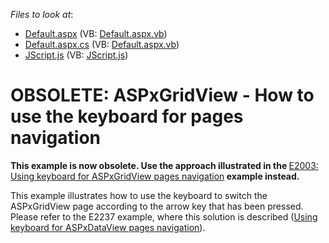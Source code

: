 <!-- default file list -->
*Files to look at*:

* [Default.aspx](./CS/WebSite/Default.aspx) (VB: [Default.aspx.vb](./VB/WebSite/Default.aspx.vb))
* [Default.aspx.cs](./CS/WebSite/Default.aspx.cs) (VB: [Default.aspx.vb](./VB/WebSite/Default.aspx.vb))
* [JScript.js](./CS/WebSite/Scripts/JScript.js) (VB: [JScript.js](./VB/WebSite/Scripts/JScript.js))
<!-- default file list end -->
# OBSOLETE: ASPxGridView - How to use the keyboard for pages navigation 


<p><strong>This example is now obsolete. Use the approach illustrated in the </strong><a href="https://www.devexpress.com/Support/Center/p/E2003">E2003: Using keyboard for ASPxGridView pages navigation</a><strong> example instead.</strong></p><p>This example illustrates how to use the keyboard to switch the ASPxGridView page according to the arrow key that has been pressed. Please refer to the E2237 example, where this solution is described (<a href="https://www.devexpress.com/Support/Center/p/E2237">Using keyboard for ASPxDataView pages navigation</a>).</p>

<br/>


